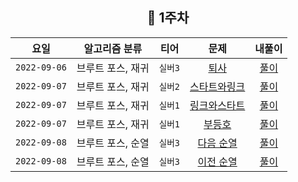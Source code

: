 
<div align="center">
  
  ## 📅 1주차

|      요일      |  알고리즘 분류   |  티어   |                       문제                        | 내풀이 |
|:------------:|:----------:|:-----:|:-----------------------------------------------:| :---:|
| `2022-09-06` | 브루트 포스, 재귀 | `실버3` |   [퇴사](https://www.acmicpc.net/problem/14501)   | [풀이](https://github.com/jangwon3828/Algorithm_Competition-Study/blob/wonjin/1%EC%A3%BC%EC%B0%A8/1%EC%A3%BC%EC%B0%A8_%EC%9B%90%EC%A7%84/%ED%87%B4%EC%82%AC.java) |
| `2022-09-07` | 브루트 포스, 재귀 | `실버2` | [스타트와링크](https://www.acmicpc.net/problem/14889) | [풀이](https://github.com/jangwon3828/Algorithm_Competition-Study/blob/wonjin/1%EC%A3%BC%EC%B0%A8/1%EC%A3%BC%EC%B0%A8_%EC%9B%90%EC%A7%84/%EC%8A%A4%ED%83%80%ED%8A%B8%EC%99%80%EB%A7%81%ED%81%AC.java) |
| `2022-09-07` | 브루트 포스, 재귀 | `실버1` | [링크와스타트](https://www.acmicpc.net/problem/15661) | [풀이](https://github.com/jangwon3828/Algorithm_Competition-Study/blob/wonjin/1%EC%A3%BC%EC%B0%A8/1%EC%A3%BC%EC%B0%A8_%EC%9B%90%EC%A7%84/%EB%A7%81%ED%81%AC%EC%99%80%EC%8A%A4%ED%83%80%ED%8A%B8.java) |
| `2022-09-07` | 브루트 포스, 재귀 | `실버1` |   [부등호](https://www.acmicpc.net/problem/2529)   | [풀이](https://github.com/jangwon3828/Algorithm_Competition-Study/blob/wonjin/1%EC%A3%BC%EC%B0%A8/1%EC%A3%BC%EC%B0%A8_%EC%9B%90%EC%A7%84/%EB%B6%80%EB%93%B1%ED%98%B8.java) |
| `2022-09-08` | 브루트 포스, 순열 | `실버3` | [다음 순열](https://www.acmicpc.net/problem/10972)  | [풀이](https://github.com/jangwon3828/Algorithm_Competition-Study/blob/wonjin/1%EC%A3%BC%EC%B0%A8/1%EC%A3%BC%EC%B0%A8_%EC%9B%90%EC%A7%84/%EB%8B%A4%EC%9D%8C%EC%88%9C%EC%97%B4.java) |
| `2022-09-08` | 브루트 포스, 순열 | `실버3` | [이전 순열](https://www.acmicpc.net/problem/10973)  | [풀이](https://github.com/jangwon3828/Algorithm_Competition-Study/blob/wonjin/1%EC%A3%BC%EC%B0%A8/1%EC%A3%BC%EC%B0%A8_%EC%9B%90%EC%A7%84/%EC%9D%B4%EC%A0%84%EC%88%9C%EC%97%B4.java) |

</div>
